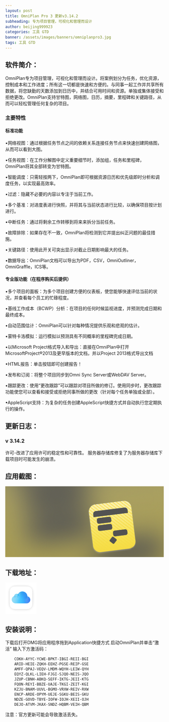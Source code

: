 ```yaml
---
layout: post
title: OmniPlan Pro 3 更新v3.14.2 
subheading: 专为项目管理，可视化和管理而设计
author: beijing999923
categories: 工具 GTD
banner: /assets/images/banners/omniplanpro3.jpg
tags: 工具 GTD
---
```


## 软件简介：

OmniPlan专为项目管理，可视化和管理而设计。将案例划分为任务，优化资源，控制成本和工作进度；所有这一切都是快速和方便的。与同事一起工作并共享所有数据，将您缺勤的天数添加到日历中，并结合可用时间和资源。单独或集体接受和拒绝更改。OmniPlan支持甘特图，网络图，日历，摘要，里程碑和关键路径，从而可以轻松管理任何复杂的项目。

### 主要特性

#### 标准功能

•网络视图：通过根据任务节点之间的依赖关系连接任务节点来快速创建网络图，从而可以看到大图。

•任务视图：在工作分解图中定义重要细节时，添加组，任务和里程碑，OmniPlan将其全部转变为甘特图。

•智能调度：只需轻按两下，OmniPlan即可根据资源日历和优先级即时分析和调度任务，以实现最高效率。

•过滤：隐藏不必要的内容以专注于当前工作。

•多个基准：对进度表进行快照，并将其与当前状态进行比较，以确保项目按计划进行。

•中断任务：通过将剩余工作转移到将来来拆分当前任务。

•故障排除：如果存在不一致，OmniPlan将检测到它并提出纠正问题的最佳措施。

•关键路径：使用此开关可突出显示对截止日期影响最大的任务。

•数据导出：OmniPlan文档可以导出为PDF，CSV，OmniOutliner，OmniGraffle，ICS等。

#### 专业版功能（在程序购买后提供）

•多个项目的面板：为多个项目创建方便的仪表板，使您能够快速评估当前的状况，并查看每个员工的忙碌程度。

•基线工作成本（BCWP）分析：在项目的任何时候监视进度，并预测完成日期和最终成本。

•自动范围估计：OmniPlan可以针对每种情况提供乐观和悲观的估计。

•蒙特卡洛模拟：运行模拟以预测具有不同概率的里程碑完成日期。

•以Microsoft Project格式导入和导出：直接在OmniPlan中打开MicrosoftProject®2013及更早版本的文档，并以Project 2013格式导出文档

•HTML报告：单击按钮即可创建报告！

•发布和订阅：将整个项目同步到Omni Sync Server或WebDAV Server。

•跟踪更改：使用“更改跟踪”可以跟踪对项目所做的修订。使用同步时，更改跟踪功能使您可以查看和接受或拒绝同事所做的更改（针对每个任务单独或全部）。

•AppleScript支持：为复杂的任务创建AppleScript快捷方式并自动执行您定期执行的操作。

## 更新日志：

### v 3.14.2
   许可-改进了应用许可的稳定性和可靠性。
服务器存储库修复了为服务器存储库下载项目时可能发生的崩溃。

## 应用截图：

![avatar][image-1]

## 下载地址：

[![点击下载][image-2]][1]

## 安装说明：

下载后打开DMG将应用程序拖到Application快捷方式
启动OmniPlan并单击“激活”
输入下方激活码：


```
	COKH-AYYC-YCWE-BPKT-IBGI-REII-BGI
	ARID-HEIE-ZQKH-EEHZ-PGSE-REIP-GSE
	AMFF-QPAJ-VEQV-LMDM-WQYH-LEIW-QYH
	EQYZ-QLKL-LIEH-FJGI-SJQO-NEIS-JQO
	JZUP-CBNH-ABKQ-SEFF-IKTG-JEII-KTG
	FQON-REYI-BBZE-UAJE-TKGI-ZEIT-KGI
	KZJU-BNAM-UUVL-BGMO-VRXW-REIV-RXW
	ENCP-ARDE-OPYM-UEJE-SGKU-BEIS-GKU
	NDZE-GOVD-TBYE-IOFW-IOJH-XEII-OJH
	DEJO-ATVM-JKAX-SNDZ-HQBM-VEIH-QBM
```

注意：官方更新可能会导致激活丢失。 

[1]:	https://www.icloud.com/iclouddrive/0OxSkC6FZjLU3X4qoXPdTwddw#CleanMyMac_X_4_6_12_TNT

[image-1]:	/assets/images/banners/omniplanpro3.jpg
[image-2]:	/assets/images/icloud.png "title"
